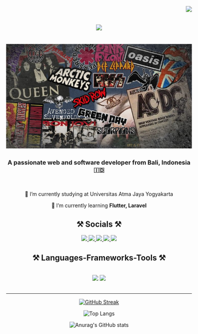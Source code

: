 <img align="right" src="https://visitor-badge.laobi.icu/badge?page_id=SaktiPadmayoga.SaktiPadmayoga" />

<h1 align="center">
    <img src="https://readme-typing-svg.herokuapp.com/?font=Righteous&size=35&center=true&vCenter=true&width=500&height=70&duration=4000&lines=Hi+Fellas!+👋;+I'm+Sakti+Padmayoga!;" />
</h1>

<h2 align="center">
    <img src="Wallpaper music rock band desktop.jpeg" />
</h2>

<h3 align="center">A passionate web and software developer from Bali, Indonesia 🇮🇩</h3>

<br/>

<div align="center">
 
 🔭 I’m currently studying at Universitas Atma Jaya Yogyakarta
 
 🌱 I’m currently learning **Flutter, Laravel**

 </div>
<h2 align="center">⚒️ Socials ⚒️</h2>
<div align="center"> 
  <a href="mailto:saktipadmayoga@gmail.com">
    <img src="https://img.shields.io/badge/Gmail-333333?style=for-the-badge&logo=gmail&logoColor=red" />
  </a>
  <a href="https://www.linkedin.com/in/sakti-padmayoga/" target="_blank">
    <img src="https://img.shields.io/badge/LinkedIn-0077B5?style=for-the-badge&logo=linkedin&logoColor=white" target="_blank" />
  </a>
  <a href="https://github.com/SaktiPadmayoga" target="_blank">
     <img src="https://img.shields.io/badge/Github-010101?style=for-the-badge&logo=github&logoColor=white" target="_blank" /> <!-- sqlite, safari, google-chrome are other good icon options -->
  </a>
  <a href="https://www.instagram.com/saqtii" target="_blank">
     <img src="https://img.shields.io/badge/Instagram-E1306C?style=for-the-badge&logo=instagram&logoColor=white" target="_blank" /> <!-- sqlite, safari, google-chrome are other good icon options -->
  </a>
  <a href="https://saktipadmayoga.vercel.app/" target="_blank">
     <img src="https://img.shields.io/badge/Portfolio-FF5722?style=for-the-badge&logo=todoist&logoColor=white" target="_blank" /> <!-- sqlite, safari, google-chrome are other good icon options -->
  </a>
<div/>

<h2 align="center">⚒️ Languages-Frameworks-Tools ⚒️</h2>
<br/>
<div align="center">
    <img src="https://skillicons.dev/icons?i=html,css,bootstrap,tailwind,javascript,react,c,java,python,php" />
    <img src="https://skillicons.dev/icons?i=mongodb,mysql,vscode,git,github,figma,mac" /><br>
</div>

<br/>
<hr/>

<a href="https://git.io/streak-stats"><img src="https://streak-stats.demolab.com?user=SaktiPadmayoga&theme=algolia" alt="GitHub Streak" /></a>

![Top Langs](https://github-readme-stats.vercel.app/api/top-langs/?username=SaktiPadmayoga&layout=compact&theme=algolia)

![Anurag's GitHub stats](https://github-readme-stats.vercel.app/api?username=SaktiPadmayoga&theme=algolia&show_icons=true)





